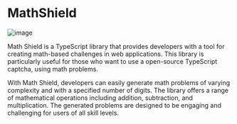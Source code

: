 # MathShield

![image](https://user-images.githubusercontent.com/77706434/226226399-f44485ed-2842-4b5e-a855-f9527ad92ca3.png)

Math Shield is a TypeScript library that provides developers with a tool for creating math-based challenges in web applications. This library is particularly useful for those who want to use a open-source TypeScript captcha, using math problems.

With Math Shield, developers can easily generate math problems of varying complexity and with a specified number of digits. The library offers a range of mathematical operations including addition, subtraction, and multiplication. The generated problems are designed to be engaging and challenging for users of all skill levels.
